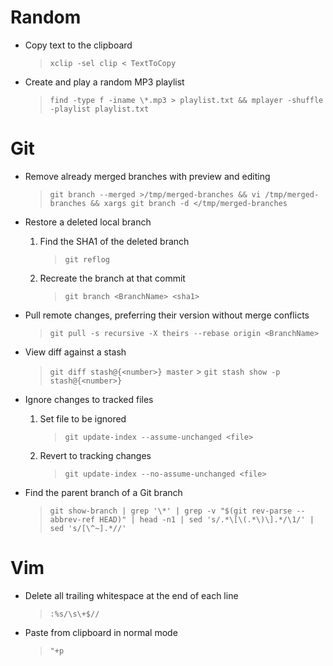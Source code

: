 # Random

- Copy text to the clipboard

  > `xclip -sel clip < TextToCopy`

- Create and play a random MP3 playlist
  > `find -type f -iname \*.mp3 > playlist.txt && mplayer -shuffle -playlist playlist.txt`

# Git

- Remove already merged branches with preview and editing

  > `git branch --merged >/tmp/merged-branches && vi /tmp/merged-branches && xargs git branch -d </tmp/merged-branches`

- Restore a deleted local branch

  1. Find the SHA1 of the deleted branch

     > `git reflog`

  2. Recreate the branch at that commit
     > `git branch <BranchName> <sha1>`

- Pull remote changes, preferring their version without merge conflicts

  > `git pull -s recursive -X theirs --rebase origin <BranchName>`

- View diff against a stash

  > `git diff stash@{<number>} master` > `git stash show -p stash@{<number>}`

- Ignore changes to tracked files

  1. Set file to be ignored

     > `git update-index --assume-unchanged <file>`

  2. Revert to tracking changes
     > `git update-index --no-assume-unchanged <file>`

- Find the parent branch of a Git branch
  > `git show-branch | grep '\*' | grep -v "$(git rev-parse --abbrev-ref HEAD)" | head -n1 | sed 's/.*\[\(.*\)\].*/\1/' | sed 's/[\^~].*//'`

# Vim

- Delete all trailing whitespace at the end of each line

  > `:%s/\s\+$//`

- Paste from clipboard in normal mode
  > `"+p`
